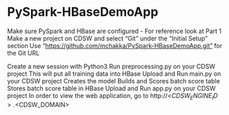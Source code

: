 # PySpark-HBaseDemoApp

Make sure PySpark and HBase are configured - For reference look at Part 1
Make a new project on CDSW and select “Git” under the “Initial Setup” section
Use “https://github.com/mchakka/PySpark-HBaseDemoApp.git” for the Git URL

Create a new session with Python3
Run preprocessing.py on your CDSW project
This will put all training data into HBase
Upload and Run main.py on your CDSW project
Creates the model
Builds and Scores batch score table
Stores batch score table in HBase
Upload and Run app.py on your CDSW project
In order to view the web application, go to http://<$CDSW_ENGINE_ID>.<$CDSW_DOMAIN>
